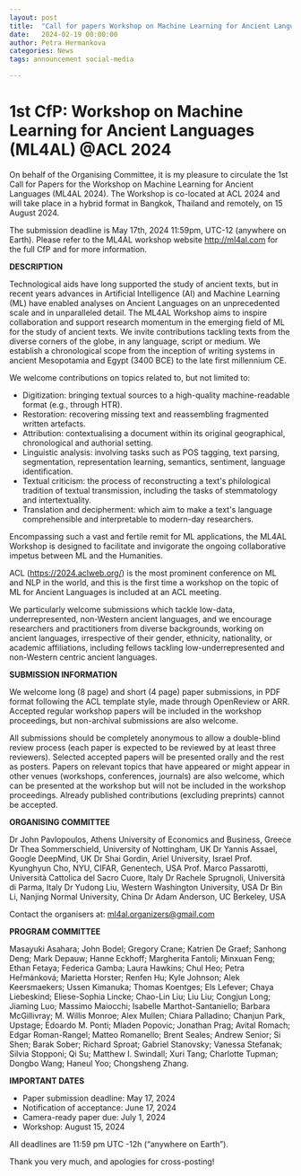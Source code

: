 ```yaml
---
layout: post
title:  "Call for papers Workshop on Machine Learning for Ancient Languages"
date:   2024-02-19 00:00:00
author: Petra Hermankova
categories: News
tags: announcement social-media

---
```


# 1st CfP: Workshop on Machine Learning for Ancient Languages (ML4AL) @ACL 2024

On behalf of the Organising Committee, it is my pleasure to circulate the 1st Call for Papers for the Workshop on Machine Learning for Ancient Languages (ML4AL 2024).
The Workshop is co-located at ACL 2024 and will take place in a hybrid format in Bangkok, Thailand and remotely, on 15 August 2024.

The submission deadline is May 17th, 2024 11:59pm, UTC-12 (anywhere on Earth).
Please refer to the ML4AL workshop website http://ml4al.com for the full CfP and for more information.

**DESCRIPTION**

Technological aids have long supported the study of ancient texts, but in recent years advances in Artificial Intelligence (AI) and Machine Learning (ML) have enabled analyses on Ancient Languages on an unprecedented scale and in unparalleled detail. The ML4AL Workshop aims to inspire collaboration and support research momentum in the emerging field of ML for the study of ancient texts. We invite contributions tackling texts from the diverse corners of the globe, in any language, script or medium. We establish a chronological scope from the inception of writing systems in ancient Mesopotamia and Egypt (3400 BCE) to the late first millennium CE.

We welcome contributions on topics related to, but not limited to:

- Digitization: bringing textual sources to a high-quality machine-readable format (e.g., through HTR).
- Restoration: recovering missing text and reassembling fragmented written artefacts.
- Attribution: contextualising a document within its original geographical, chronological and authorial setting.
- Linguistic analysis: involving tasks such as POS tagging, text parsing, segmentation, representation learning, semantics, sentiment, language identification.
- Textual criticism: the process of reconstructing a text's philological tradition of textual transmission, including the tasks of stemmatology and intertextuality.
- Translation and decipherment: which aim to make a text's language comprehensible and interpretable to modern-day researchers.

Encompassing such a vast and fertile remit for ML applications, the ML4AL Workshop is designed to facilitate and invigorate the ongoing collaborative impetus between ML and the Humanities.

ACL (https://2024.aclweb.org/) is the most prominent conference on ML and NLP in the world, and this is the first time a workshop on the topic of ML for Ancient Languages is included at an ACL meeting.

We particularly welcome submissions which tackle low-data, underrepresented, non-Western ancient languages, and we encourage researchers and practitioners from diverse backgrounds, working on ancient languages, irrespective of their gender, ethnicity, nationality, or academic affiliations, including fellows tackling low-underrepresented and non-Western centric ancient languages.

**SUBMISSION INFORMATION**

We welcome long (8 page) and short (4 page) paper submissions, in PDF format following the ACL template style, made through OpenReview or ARR.
Accepted regular workshop papers will be included in the workshop proceedings, but non-archival submissions are also welcome.

All submissions should be completely anonymous to allow a double-blind review process (each paper is expected to be reviewed by at least three reviewers). Selected accepted papers will be presented orally and the rest as posters. Papers on relevant topics that have appeared or might appear in other venues (workshops, conferences, journals) are also welcome, which can be presented at the workshop but will not be included in the workshop proceedings. Already published contributions (excluding preprints) cannot be accepted.

**ORGANISING COMMITTEE**

Dr John Pavlopoulos, Athens University of Economics and Business, Greece
Dr Thea Sommerschield, University of Nottingham, UK
Dr Yannis Assael, Google DeepMind, UK
Dr Shai Gordin, Ariel University, Israel
Prof. Kyunghyun Cho, NYU, CIFAR, Genentech, USA
Prof. Marco Passarotti, Università Cattolica del Sacro Cuore, Italy
Dr Rachele Sprugnoli, Università di Parma, Italy
Dr Yudong Liu, Western Washington University, USA
Dr Bin Li, Nanjing Normal University, China
Dr Adam Anderson, UC Berkeley, USA

Contact the organisers at: ml4al.organizers@gmail.com

**PROGRAM COMMITTEE**

Masayuki Asahara; John Bodel; Gregory Crane; Katrien De Graef; Sanhong Deng; Mark Depauw; Hanne Eckhoff; Margherita Fantoli; Minxuan Feng; Ethan Fetaya; Federica Gamba; Laura Hawkins; Chul Heo; Petra Heřmánková; Marietta Horster; Renfen Hu; Kyle Johnson; Alek Keersmaekers; Ussen Kimanuka; Thomas Koentges; Els Lefever; Chaya Liebeskind; Eliese-Sophia Lincke; Chao-Lin Liu; Liu Liu; Congjun Long; Jiaming Luo; Massimo Maiocchi; Isabelle Marthot-Santaniello; Barbara McGillivray; M. Willis Monroe; Alex Mullen; Chiara Palladino; Chanjun Park, Upstage; Edoardo M. Ponti; Mladen Popovic; Jonathan Prag; Avital Romach; Edgar Roman-Rangel; Matteo Romanello; Brent Seales; Andrew Senior; Si Shen; Barak Sober; Richard Sproat; Gabriel Stanovsky; Vanessa Stefanak; Silvia Stopponi; Qi Su; Matthew I. Swindall; Xuri Tang; Charlotte Tupman; Dongbo Wang; Haneul Yoo; Chongsheng Zhang.

**IMPORTANT DATES**

- Paper submission deadline: May 17, 2024
- Notification of acceptance: June 17, 2024
- Camera-ready paper due: July 1, 2024
- Workshop: August 15, 2024

All deadlines are 11:59 pm UTC -12h (“anywhere on Earth”).

Thank you very much, and apologies for cross-posting!

